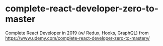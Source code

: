 # complete-react-developer-zero-to-master
Complete React Developer in 2019 (w/ Redux, Hooks, GraphQL) from https://www.udemy.com/complete-react-developer-zero-to-mastery/
